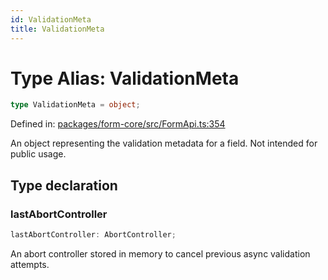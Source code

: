 ```yaml
---
id: ValidationMeta
title: ValidationMeta
---
```


<!-- DO NOT EDIT: this page is autogenerated from the type comments -->

# Type Alias: ValidationMeta

```ts
type ValidationMeta = object;
```

Defined in: [packages/form-core/src/FormApi.ts:354](https://github.com/TanStack/form/blob/main/packages/form-core/src/FormApi.ts#L354)

An object representing the validation metadata for a field. Not intended for public usage.

## Type declaration

### lastAbortController

```ts
lastAbortController: AbortController;
```

An abort controller stored in memory to cancel previous async validation attempts.
